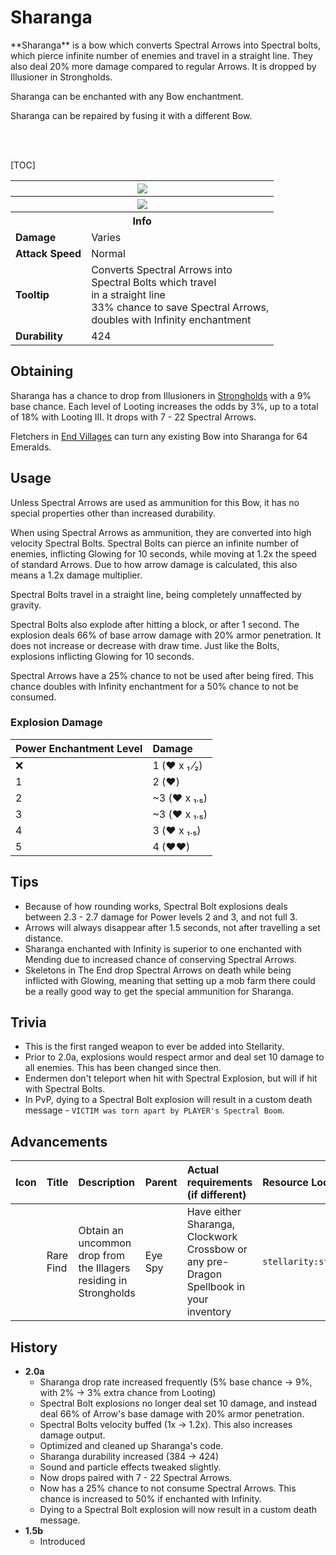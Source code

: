 # Sharanga
<div class="result kohara-infobox-grid" markdown>
<div markdown class="kohara-infobox-text">
**Sharanga** is a bow which converts <i class="icon-minecraft icon-minecraft-spectral-arrow"></i>Spectral Arrows into Spectral bolts, which pierce infinite number of enemies and travel in a straight line. They also deal 20% more damage compared to regular Arrows. It is dropped by Illusioner in Strongholds. 

<i class="icon-minecraft icon-minecraft-enchanted-book"></i> Sharanga can be enchanted with any Bow enchantment.

<i class="icon-minecraft icon-minecraft-anvil"></i> Sharanga can be repaired by fusing it with a different <i class="icon-minecraft icon-minecraft-bow"></i>Bow.

<br><br>

[TOC]

</div>
<div class="kohara-infobox-table">
  <table id="kohara-infobox--item">
	<tr>
		<th colspan="2" class="kohara-infobox--top-image"><img src="../../assets/items/sharanga.png"></th>
	</tr>
    <tr>
		<th colspan="2" class="kohara-infobox--top-image"><img src="../../assets/items/sharanga_pulling.gif"></th>
	</tr>
	<tr>
		<th colspan="2">Info</th>
	</tr>
	<tr>
		<td><b>Damage</b></td>
		<td>Varies</td>
	</tr>
	<tr>
		<td><b>Attack Speed</b></td>
		<td>Normal</td>
	</tr>
	<tr>
		<td><b>Tooltip</b></td>
		<td>Converts Spectral Arrows into
		<br>
		Spectral Bolts which travel
		<br>
		in a straight line
		<br>
		33% chance to save Spectral Arrows,
		<br>
		doubles with Infinity enchantment
		</td>
	</tr>
	<tr>
		<td><b>Durability</b></td>
		<td>424</td>
	</tr>
</table>
</div>
</div>

## Obtaining
Sharanga has a chance to drop from Illusioners in [Strongholds](../structures/stronghold.md) with a 9% base chance. Each level of Looting increases the odds by 3%, up to a total of 18% with Looting III. It drops with 7 - 22 <i class="icon-minecraft icon-minecraft-spectral-arrow"></i>Spectral Arrows.

Fletchers in [End Villages](../structures/end_village.md) can turn any existing Bow into Sharanga for 64 <i class="icon-minecraft icon-minecraft-emerald"></i>Emeralds.

## Usage
Unless <i class="icon-minecraft icon-minecraft-spectral-arrow"></i>Spectral Arrows are used as ammunition for this Bow, it has no special properties other than increased durability.

When using <i class="icon-minecraft icon-minecraft-spectral-arrow"></i>Spectral Arrows as ammunition, they are converted into high velocity Spectral Bolts. Spectral Bolts can pierce an infinite number of enemies, inflicting Glowing for 10 seconds, while moving at 1.2x the speed of standard Arrows. Due to how arrow damage is calculated, this also means a 1.2x damage multiplier. 

Spectral Bolts travel in a straight line, being completely unnaffected by gravity.

Spectral Bolts also explode after hitting a block, or after 1 second. The explosion deals 66% of base arrow damage with 20% armor penetration. It does not increase or decrease with draw time. Just like the Bolts, explosions inflicting Glowing for 10 seconds.

<i class="icon-minecraft icon-minecraft-spectral-arrow"></i>Spectral Arrows have a 25% chance to not be used after being fired. This chance doubles with Infinity enchantment for a 50% chance to not be consumed.

### Explosion Damage

| Power Enchantment Level | Damage |
| :--- | :--- |
| :x: | 1 (:heart: х ₁ ⁄₂) |
| 1 | 2 (:heart:) |
| 2 | ~3 (:heart: х ₁.₅) |
| 3 | ~3 (:heart: х ₁.₅) |
| 4 | 3 (:heart: х ₁.₅) |
| 5 | 4 (:heart::heart:) |

## Tips
- Because of how rounding works, Spectral Bolt explosions deals between 2.3 - 2.7 damage for Power levels 2 and 3, and not full 3.
- Arrows will always disappear after 1.5 seconds, not after travelling a set distance.
- Sharanga enchanted with Infinity is superior to one enchanted with Mending due to increased chance of conserving <i class="icon-minecraft icon-minecraft-spectral-arrow"></i>Spectral Arrows.
- Skeletons in The End drop <i class="icon-minecraft icon-minecraft-spectral-arrow"></i>Spectral Arrows on death while being inflicted with Glowing, meaning that setting up a mob farm there could be a really good way to get the special ammunition for Sharanga.

## Trivia
- This is the first ranged weapon to ever be added into Stellarity.
- Prior to 2.0a, explosions would respect armor and deal set 10 damage to all enemies. This has been changed since then.
- Endermen don't teleport when hit with Spectral Explosion, but will if hit with Spectral Bolts.
- In PvP, dying to a Spectral Bolt explosion will result in a custom death message - `VICTIM was torn apart by PLAYER's Spectral Boom`.

## Advancements
| Icon | Title | Description | Parent | Actual requirements (if different) | Resource Location |
| :--- | :--- | :--- | :--- | :--- | :--- |
| <div class="adv-div"><i class="adv adv-task"></i><i class="icon-adv icon-stellarity icon-stellarity-sharanga"></i></div> | Rare Find | Obtain an uncommon drop from the Illagers residing in Strongholds | Eye Spy | Have either Sharanga, Clockwork Crossbow or any pre-Dragon Spellbook in your inventory | `stellarity:story/drop_rare_illager_loot` |

## History
- **2.0a**
	- Sharanga drop rate increased frequently (5% base chance -> 9%,  with 2% -> 3% extra chance from Looting)
	- Spectral Bolt explosions no longer deal set 10 damage, and instead deal 66% of Arrow's base damage with 20% armor penetration.
	- Spectral Bolts velocity buffed (1x -> 1.2x). This also increases damage output.
	- Optimized and cleaned up Sharanga's code.
	- Sharanga durability increased (384 -> 424)
	- Sound and particle effects tweaked slightly.
	- Now drops paired with 7 - 22 <i class="icon-minecraft icon-minecraft-spectral-arrow"></i>Spectral Arrows.
	- Now has a 25% chance to not consume <i class="icon-minecraft icon-minecraft-spectral-arrow"></i>Spectral Arrows. This chance is increased to 50% if enchanted with Infinity.
	- Dying to a Spectral Bolt explosion will now result in a custom death message.
- **1.5b**
	- Introduced
